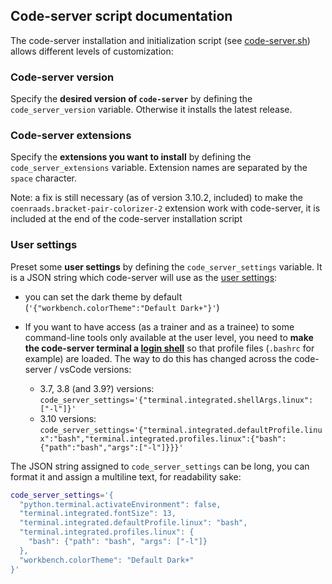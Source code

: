 
## Code-server script documentation

The code-server installation and initialization script (see [code-server.sh](code-server.sh)) allows different levels of customization:

### Code-server version

Specify the **desired version of `code-server`** by defining the `code_server_version` variable.
Otherwise it installs the latest release.

### Code-server extensions

Specify the **extensions you want to install** by defining the `code_server_extensions` variable.
Extension names are separated by the `space` character.

Note: a fix is still necessary (as of version 3.10.2, included) to make the `coenraads.bracket-pair-colorizer-2` extension work with code-server, it is included at the end of the code-server installation script

### User settings

Preset some **user settings** by defining the `code_server_settings` variable.
It is a JSON string which code-server will use as the [user settings](https://code.visualstudio.com/docs/getstarted/settings):

* you can set the dark theme by default (`'{"workbench.colorTheme":"Default Dark+"}'`)

* If you want to have access (as a trainer and as a trainee) to some command-line tools only available at the user level, you need to **make the code-server terminal a [login shell](https://code.visualstudio.com/docs/editor/integrated-terminal#_configuring-profiles)** so that profile files (`.bashrc` for example) are loaded.
The way to do this has changed across the code-server / vsCode versions:
  * 3.7, 3.8 (and 3.9?) versions: `code_server_settings='{"terminal.integrated.shellArgs.linux": ["-l"]}'`
  * 3.10 versions: `code_server_settings='{"terminal.integrated.defaultProfile.linux":"bash","terminal.integrated.profiles.linux":{"bash":{"path":"bash","args":["-l"]}}}'`

The JSON string assigned to `code_server_settings` can be long, you can format it and assign a multiline text, for readability sake:

```sh
code_server_settings='{
  "python.terminal.activateEnvironment": false,
  "terminal.integrated.fontSize": 13,
  "terminal.integrated.defaultProfile.linux": "bash",
  "terminal.integrated.profiles.linux": {
    "bash": {"path": "bash", "args": ["-l"]}
  },
  "workbench.colorTheme": "Default Dark+"
}'
```
